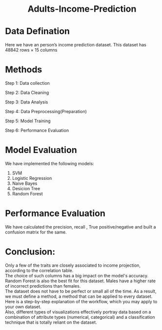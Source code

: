# <p align = "center"> Adults-Income-Prediction </p>

# Data Defination
Here we have an person’s income prediction dataset. 
This dataset has 48842 rows × 15 columns


# Methods
Step 1: Data collection

Step 2: Data Cleaning

Step 3: Data Analysis

Step 4: Data Preprocessing(Preparation)

Step 5: Model Training

Step 6: Performance Evaluation

# Model Evaluation
We have implemented the following models:
1. SVM
2. Logistic Regression
3. Naive Bayes
4. Desicion Tree
5. Random Forest

# Performance Evaluation
We have calculated the precision, recall , True positive/negative and built a confusion matrix for the same.

# Conclusion:
Only a few of the traits are closely associated to income projection, according to the correlation table. <br>
The choice of such columns has a big impact on the model's accuracy. Random Forest is also the best fit for this dataset. Males have a higher rate of incorrect predictions than females. <br>
The dataset does not have to be perfect or small all of the time. As a result, we must define a method, a method that can be applied to every dataset. <br>
Here is a step-by-step explanation of the workflow, which you may apply to your own dataset. <br>
Also, different types of visualizations effectively portray data based on a combination of attribute types (numerical, categorical) and a classification technique that is totally reliant on the dataset.
